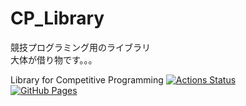# CP_Library

競技プログラミング用のライブラリ  
大体が借り物です。。。
  
Library for Competitive Programming
[![Actions Status](https://github.com/VvyLw/CP_Library/workflows/verify/badge.svg)](https://github.com/VvyLw/CP_Library/actions)  
[![GitHub Pages](https://img.shields.io/static/v1?label=GitHub+Pages&message=+&color=brightgreen&logo=github)](https://VvyLw.github.io/CP_Library/)